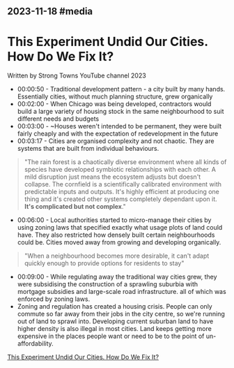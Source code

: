 2023-11-18
#media
---

# This Experiment Undid Our Cities. How Do We Fix It?
Written by Strong Towns YouTube channel
2023

- 00:00:50 - Traditional development pattern - a city built by many hands. Essentially cities, without much planning structure, grew organically
- 00:02:00 - When Chicago was being developed, contractors would build a large variety of housing stock in the same neighbourhood to suit different needs and budgets
- 00:03:00 - ~Houses weren't intended to be permanent, they were built fairly cheaply and with the expectation of redevelopment in the future
- 00:03:17 - Cities are organised complexity and not chaotic. They are systems that are built from individual behaviours.
> "The rain forest is a chaotically diverse environment where all kinds of species have developed symbiotic relationships with each other. A mild disruption just means the ecosystem adjusts but doesn't collapse.
> The cornfield is a scientifically calibrated environment with predictable inputs and outputs. It's highly efficient at producing one thing and it's created other systems completely dependant upon it. **It's complicated but not complex**."

- 00:06:00 - Local authorities started to micro-manage their cities by using zoning laws that specified exactly what usage plots of land could have. They also restricted how densely built certain neighbourhoods could be. Cities moved away from growing and developing organically.
> "When a neighbourhood becomes more desirable, it can't adapt quickly enough to provide options for residents to stay"

- 00:09:00 - While regulating away the traditional way cities grew, they were subsidising the construction of a sprawling suburbia with mortgage subsidies and large-scale road infrastructure. all of which was enforced by zoning laws. 
- Zoning and regulation has created a housing crisis. People can only commute so far away from their jobs in the city centre, so we're running out of land to sprawl into. Developing current suburban land to have higher density is also illegal in most cities. Land keeps getting more expensive in the places people want or need to be to the point of un-affordability.  


[This Experiment Undid Our Cities. How Do We Fix It?](https://www.youtube.com/watch?v=Q1G_bda3o1o)